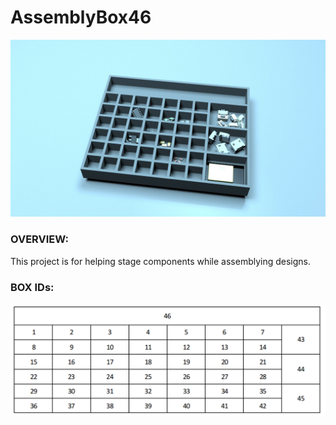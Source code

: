 # AssemblyBox46

![Main](pictures/render.jpg)

### OVERVIEW:

This project is for helping stage components while assemblying designs.


### BOX IDs:


![Main](pictures/boxes.PNG)
